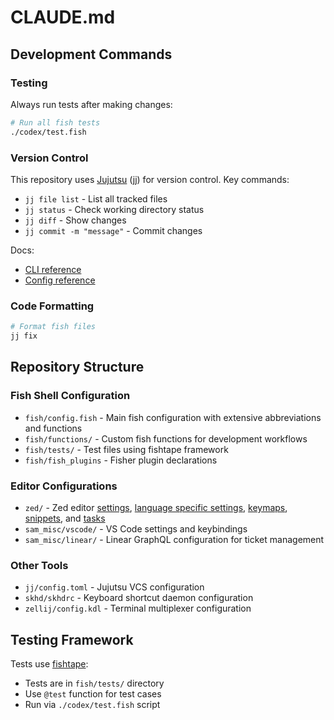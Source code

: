 # CLAUDE.md

## Development Commands

### Testing

Always run tests after making changes:

```bash
# Run all fish tests
./codex/test.fish
```

### Version Control

This repository uses [Jujutsu](https://jj-vcs.github.io/jj/latest/tutorial/) (jj) for version control. Key commands:

- `jj file list` - List all tracked files
- `jj status` - Check working directory status
- `jj diff` - Show changes
- `jj commit -m "message"` - Commit changes

Docs:

- [CLI reference](https://jj-vcs.github.io/jj/latest/cli-reference/)
- [Config reference](https://jj-vcs.github.io/jj/latest/config/)

### Code Formatting

```bash
# Format fish files
jj fix
```

## Repository Structure

### Fish Shell Configuration

- `fish/config.fish` - Main fish configuration with extensive abbreviations and functions
- `fish/functions/` - Custom fish functions for development workflows
- `fish/tests/` - Test files using fishtape framework
- `fish/fish_plugins` - Fisher plugin declarations

### Editor Configurations

- `zed/` - Zed editor [settings](https://zed.dev/docs/configuring-zed), [language specific settings](https://zed.dev/docs/configuring-languages), [keymaps](https://zed.dev/docs/key-bindings), [snippets](https://zed.dev/docs/snippets), and [tasks](https://zed.dev/docs/tasks)
- `sam_misc/vscode/` - VS Code settings and keybindings
- `sam_misc/linear/` - Linear GraphQL configuration for ticket management

### Other Tools

- `jj/config.toml` - Jujutsu VCS configuration
- `skhd/skhdrc` - Keyboard shortcut daemon configuration
- `zellij/config.kdl` - Terminal multiplexer configuration

## Testing Framework

Tests use [fishtape](https://github.com/jorgebucaran/fishtape):

- Tests are in `fish/tests/` directory
- Use `@test` function for test cases
- Run via `./codex/test.fish` script
